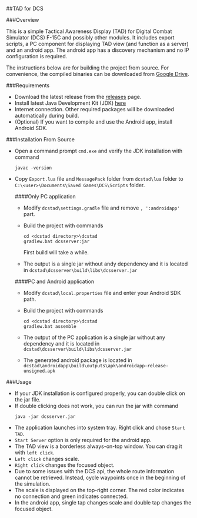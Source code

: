 ##TAD for DCS


###Overview

This is a simple Tactical Awareness Display (TAD) for Digital Combat Simulator (DCS) F-15C and possibly other modules. It includes export scripts, a PC component for displaying TAD view (and function as a server) and an android app. The android app has a discovery mechanism and no IP configuration is required. 

The instructions below are for building the project from source. For convenience, the compiled binaries can be downloaded from [Google Drive](https://drive.google.com/file/d/0B4PB2bLD-iWTbVFxUFR5WVlzM0U/view?usp=sharing).

###Requirements

* Download the latest release from the [releases](https://github.com/eozkucur/dcstad/releases) page.
* Install latest Java Development Kit (JDK) [here](http://www.oracle.com/technetwork/java/javase/downloads/index.html)
* Internet connection. Other required packages will be downloaded automatically during build.
* (Optional) If you want to compile and use the Android app, install Android SDK.

###Installation From Source

* Open a command prompt `cmd.exe` and verify the JDK installation with command

  ```
  javac -version
  ```

* Copy `Export.lua` file and `MessagePack` folder from `dcstad\lua` folder to `C:\<user>\Documents\Saved Games\DCS\Scripts` folder.

  ####Only PC application
  
  * Modify `dcstad\settings.gradle` file and remove `, ':androidapp'` part.
  * Build the project with commands
    
    ```
    cd <dcstad directory>\dcstad
    gradlew.bat dcsserver:jar
    ```
    
    First build will take a while.
    
  * The output is a single jar without andy dependency and it is located in `dcstad\dcsserver\build\libs\dcsserver.jar`
  
  ####PC and Android application
  
  * Modify `dcstad\local.properties` file and enter your Android SDK path.
  * Build the project with commands
  
    ```
    cd <dcstad directory>\dcstad
    gradlew.bat assemble
    ```
  
  * The output of the PC application is a single jar without any dependency and it is located in `dcstad\dcsserver\build\libs\dcsserver.jar`
  * The generated android package is located in `dcstad\androidapp\build\outputs\apk\androidapp-release-unsigned.apk`
  
###Usage

* If your JDK installation is configured properly, you can double click on the jar file.
* If double clicking does not work, you can run the jar with command
  ```
  java -jar dcsserver.jar
  ```
* The application launches into system tray. Right click and chose `Start TAD`.
* `Start Server` option is only required for the android app.
* The TAD view is a borderless always-on-top window. You can drag it with `left click`.
* `Left click` changes scale.
* `Right click` changes the focused object.
* Due to some issues with the DCS api, the whole route information cannot be retrieved. Instead, cycle waypoints once in the beginning of the simulation.
* The scale is displayed on the top-right corner. The red color indicates no connection and green indicates connected.
* In the android app, single tap changes scale and double tap changes the focused object.
